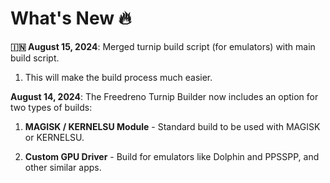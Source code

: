 # What's New 🔥

**🇮🇳 August 15, 2024**: Merged turnip build script (for emulators) with main build script.

1. This will make the build process much easier.

**August 14, 2024**: The Freedreno Turnip Builder now includes an option for two types of builds:

1. **MAGISK / KERNELSU Module** - Standard build to be used with MAGISK or KERNELSU.

2. **Custom GPU Driver** - Build for emulators like Dolphin and PPSSPP, and other similar apps.
